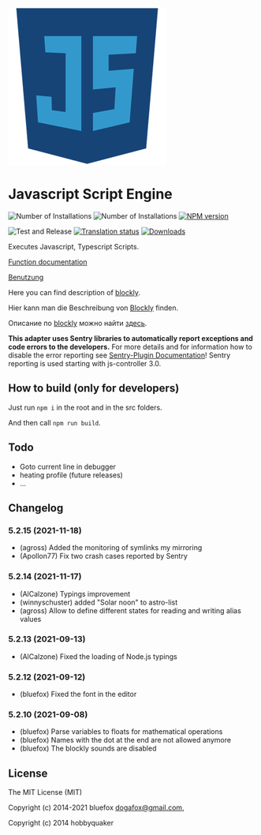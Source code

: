 ![Logo](admin-config/javascript.png)
# Javascript Script Engine

![Number of Installations](http://iobroker.live/badges/javascript-installed.svg)
![Number of Installations](http://iobroker.live/badges/javascript-stable.svg)
[![NPM version](http://img.shields.io/npm/v/iobroker.javascript.svg)](https://www.npmjs.com/package/iobroker.javascript)

![Test and Release](https://github.com/ioBroker/ioBroker.javascript/workflows/Test%20and%20Release/badge.svg)
[![Translation status](https://weblate.iobroker.net/widgets/adapters/-/javascript/svg-badge.svg)](https://weblate.iobroker.net/engage/adapters/?utm_source=widget)
[![Downloads](https://img.shields.io/npm/dm/iobroker.javascript.svg)](https://www.npmjs.com/package/iobroker.javascript)

Executes Javascript, Typescript Scripts.

[Function documentation](docs/en/javascript.md)

[Benutzung](docs/de/usage.md)

Here you can find description of [blockly](docs/en/blockly.md).

Hier kann man die Beschreibung von [Blockly](docs/de/blockly.md) finden.

Описание по [blockly](docs/ru/blockly.md) можно найти [здесь](docs/ru/blockly.md).

**This adapter uses Sentry libraries to automatically report exceptions and code errors to the developers.** For more details and for information how to disable the error reporting see [Sentry-Plugin Documentation](https://github.com/ioBroker/plugin-sentry#plugin-sentry)! Sentry reporting is used starting with js-controller 3.0.

## How to build (only for developers)
Just run `npm i` in the root and in the src folders.

And then call `npm run build`.

## Todo
- Goto current line in debugger
- heating profile (future releases)
- ...

<!--
	Placeholder for the next version (at the beginning of the line):
	### __WORK IN PROGRESS__
-->

## Changelog
### 5.2.15 (2021-11-18)
* (agross) Added the monitoring of symlinks my mirroring
* (Apollon77) Fix two crash cases reported by Sentry

### 5.2.14 (2021-11-17)
* (AlCalzone) Typings improvement
* (winnyschuster) added "Solar noon" to astro-list
* (agross) Allow to define different states for reading and writing alias values

### 5.2.13 (2021-09-13)
* (AlCalzone) Fixed the loading of Node.js typings

### 5.2.12 (2021-09-12)
* (bluefox) Fixed the font in the editor

### 5.2.10 (2021-09-08)
* (bluefox) Parse variables to floats for mathematical operations
* (bluefox) Names with the dot at the end are not allowed anymore
* (bluefox) The blockly sounds are disabled

## License

The MIT License (MIT)

Copyright (c) 2014-2021 bluefox <dogafox@gmail.com>,

Copyright (c) 2014      hobbyquaker
